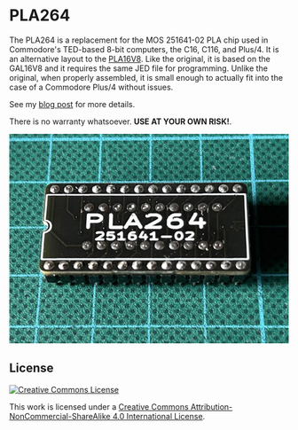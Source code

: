 # PLA264

The PLA264 is a replacement for the MOS 251641-02 PLA chip used in Commodore's TED-based 8-bit computers, the C16, C116, and Plus/4. It is an alternative layout to the [PLA16V8](https://www.freepascal.org/~daniel/c16pla/). Like the original, it is based on the GAL16V8 and it requires the same JED file for programming. Unlike the original, when properly assembled, it is small enough to actually fit into the case of a Commodore Plus/4 without issues.

See my [blog post](https://www.hackup.net/2023/05/how-to-lower-your-pla-the-pla264/) for more details.

There is no warranty whatsoever. **USE AT YOUR OWN RISK!**.

![PLA264 Rev.0](media/pla264.jpg)

## License
[![Creative Commons License](https://i.creativecommons.org/l/by-nc-sa/4.0/88x31.png)
](http://creativecommons.org/licenses/by-nc-sa/4.0/)

This work is licensed under a
[Creative Commons Attribution-NonCommercial-ShareAlike 4.0 International License](http://creativecommons.org/licenses/by-nc-sa/4.0/).
